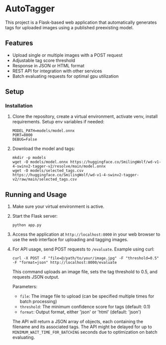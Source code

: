 # AutoTagger

This project is a Flask-based web application that automatically generates tags for uploaded images using a published preexisting model.

## Features

- Upload single or multiple images with a POST request
- Adjustable tag score threshold
- Response in JSON or HTML format
- REST API for integration with other services
- Batch evaluating requests for optimal gpu utilization 

## Setup

### Installation

1. Clone the repository, create a virtual environment, activate venv, install requirements. Setup env variables if needed:

   ```
   MODEL_PATH=models/model.onnx
   PORT=8000
   DEBUG=False
   ```

2. Download the model and tags:
   ```
   mkdir -p models
   wget -O models/model.onnx https://huggingface.co/SmilingWolf/wd-v1-4-swinv2-tagger-v2/resolve/main/model.onnx
   wget -O models/selected_tags.csv https://huggingface.co/SmilingWolf/wd-v1-4-swinv2-tagger-v2/raw/main/selected_tags.csv
   ```

## Running and Usage

1. Make sure your virtual environment is active.

2. Start the Flask server:

   ```
   python app.py
   ```

3. Access the application at `http://localhost:8000` in your web browser to use the web interface for uploading and tagging images.

4. For API usage, send POST requests to `/evaluate`. Example using curl:

   ```
   curl -X POST -F "file=@/path/to/your/image.jpg" -F "threshold=0.5" -F "format=json" http://localhost:8000/evaluate
   ```

   This command uploads an image file, sets the tag threshold to 0.5, and requests JSON output.

   Parameters:

   - `file`: The image file to upload (can be specified multiple times for batch processing)
   - `threshold`: The minimum confidence score for tags (default: 0.1)
   - `format`: Output format, either 'json' or 'html' (default: 'json')

   The API will return a JSON array of objects, each containing the filename and its associated tags.
   The API might be delayed for up to ``MINIMUM_WAIT_TIME_FOR_BATCHING`` seconds due to optimization on batch evaluating.
